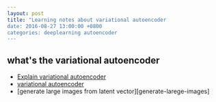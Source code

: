 ```yaml
---
layout: post
title: "Learning notes about variational autoencoder
date: 2016-08-27 13:00:00 +0800
categories: deeplearning autoencoder
---
```


## what's the variational autoencoder ##
- [Explain variational autoencoder][variational-autoencoder-explain]
- [variational autoencoder][variational-autoencoder]
- [generate large images from latent vector][generate-larege-images]

[variational-autoencoder-explain]: http://kvfrans.com/variational-autoencoders-explained/
[variational-autoencoder]: https://jmetzen.github.io/2015-11-27/vae.html
[generate-large-images]: http://blog.otoro.net/2016/04/01/generating-large-images-from-latent-vectors/

